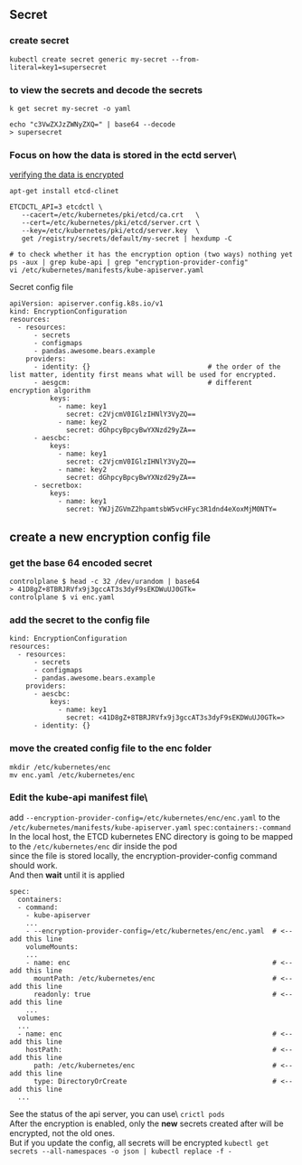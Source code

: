 ## Secret
### create secret
`kubectl create secret generic my-secret --from-literal=key1=supersecret`

### to view the secrets and decode the secrets
```
k get secret my-secret -o yaml

echo "c3VwZXJzZWNyZXQ=" | base64 --decode
> supersecret 
```
### Focus on how the data is stored in the ectd server\
[verifying the data is encrypted](https://kubernetes.io/docs/tasks/administer-cluster/encrypt-data/#verifying-that-data-is-encrypted:~:text=Verifying%20that%20data%20is%20encrypted)
```
apt-get install etcd-clinet

ETCDCTL_API=3 etcdctl \
   --cacert=/etc/kubernetes/pki/etcd/ca.crt   \
   --cert=/etc/kubernetes/pki/etcd/server.crt \
   --key=/etc/kubernetes/pki/etcd/server.key  \
   get /registry/secrets/default/my-secret | hexdump -C

# to check whether it has the encryption option (two ways) nothing yet
ps -aux | grep kube-api | grep "encryption-provider-config"
vi /etc/kubernetes/manifests/kube-apiserver.yaml
```
Secret config file
```
apiVersion: apiserver.config.k8s.io/v1
kind: EncryptionConfiguration
resources:
  - resources:
      - secrets
      - configmaps
      - pandas.awesome.bears.example
    providers:
      - identity: {}                             # the order of the list matter, identity first means what will be used for encrypted.
      - aesgcm:                                  # different encryption algorithm
          keys:
            - name: key1
              secret: c2VjcmV0IGlzIHNlY3VyZQ==
            - name: key2
              secret: dGhpcyBpcyBwYXNzd29yZA==
      - aescbc:                                            
          keys:
            - name: key1
              secret: c2VjcmV0IGlzIHNlY3VyZQ==
            - name: key2
              secret: dGhpcyBpcyBwYXNzd29yZA==
      - secretbox:
          keys:
            - name: key1
              secret: YWJjZGVmZ2hpamtsbW5vcHFyc3R1dnd4eXoxMjM0NTY=
```
## create a new encryption config file
### get the base 64 encoded secret
```
controlplane $ head -c 32 /dev/urandom | base64
> 41D8gZ+8TBRJRVfx9j3gccAT3s3dyF9sEKDWuUJ0GTk=
controlplane $ vi enc.yaml
```
### add the secret to the config file
```apiVersion: apiserver.config.k8s.io/v1
kind: EncryptionConfiguration
resources:
  - resources:
      - secrets
      - configmaps
      - pandas.awesome.bears.example
    providers:
      - aescbc:
          keys:
            - name: key1
              secret: <41D8gZ+8TBRJRVfx9j3gccAT3s3dyF9sEKDWuUJ0GTk=>
      - identity: {}
```
### move the created config file to the enc folder
```
mkdir /etc/kubernetes/enc
mv enc.yaml /etc/kubernetes/enc
```
### Edit the kube-api manifest file\
add `--encryption-provider-config=/etc/kubernetes/enc/enc.yaml` to the `/etc/kubernetes/manifests/kube-apiserver.yaml` `spec:containers:-command`\
In the local host, the ETCD kubernetes ENC directory is going to be mapped to the `/etc/kubernetes/enc` dir inside the pod\
since the file is stored locally, the encryption-provider-config command should work.\
And then **wait** until it is applied
```
spec:
  containers:
  - command:
    - kube-apiserver
    ...
    - --encryption-provider-config=/etc/kubernetes/enc/enc.yaml  # <-- add this line
    volumeMounts:
    ...
    - name: enc                                                  # <-- add this line
      mountPath: /etc/kubernetes/enc                             # <-- add this line
      readonly: true                                             # <-- add this line
    ...
  volumes:
  ...
  - name: enc                                                    # <-- add this line
    hostPath:                                                    # <-- add this line
      path: /etc/kubernetes/enc                                  # <-- add this line
      type: DirectoryOrCreate                                    # <-- add this line
  ...
  ```  
See the status of the api server, you can use\ 
`crictl pods`\
After the encryption is enabled, only the **new** secrets created after will be encrypted, not the old ones.\
But if you update the config, all secrets will be encrypted
`kubectl get secrets --all-namespaces -o json | kubectl replace -f -`
